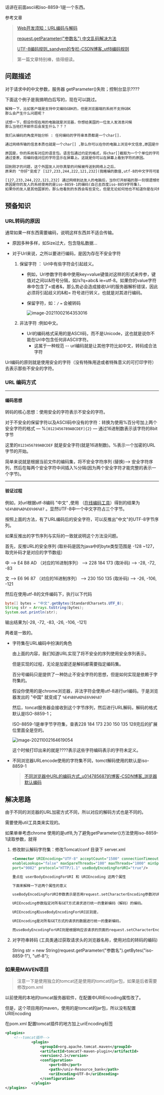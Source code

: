 话讲在前面ascii和iso-8859-1是一个东西。

参考文章

> [Web开发须知：URL编码与解码](https://www.cnblogs.com/liuhongfeng/p/5006341.html)
>
> [request.getParameter("参数名") 中文乱码解决方法](https://www.huaweicloud.com/articles/02a827f18fa1b19b09323a4a212ed75e.html)
>
> [UTF-8编码规则_sandyen的专栏-CSDN博客_utf8编码规则](https://blog.csdn.net/sandyen/article/details/1108168)
>
> 第一篇文章特别棒，值得细读。



## 问题描述

对于请求中的中文参数，服务器 getParameter()失败；控制台显示????



下面这个例子是我搞明白后写的，现在可以跳过。

```xml
解释一下，比如客户端是支持中文编码GBK的，但是浏览器端的系统不支持GBK
那么会产生什么问题呢？ 

试想一下，假设你现在用的电脑就是浏览器，你想给美国的一位友人发消息问候
那么当他打开邮件后会发生什么？？？

我们从编码的角度开始分析 : 任何编码的字符串本质都是一个char[].

通过网络传输的信息本质也就是一个char[] ,那么你可以在你的电脑上浏览中文信息,原因是什么？？

原因是，你的系统有对应的语言包。语言包通过约定的格式，将char[]截取为一个个单位的字符编码。
通过查表，将编码值对应的字符显示在屏幕上。这就是你可以在屏幕上看到字符的原因。

回到刚才的问题，这个外国友人对你真挚的问候被传送到网络上之后，
原来的 "你好"变成了 [127,233,244,222,121,232](我瞎编的数值,utf-8的中文字符可能是3字节)

[127,233,244,222,121,232] 通过网络到达友人的电脑后，当你打开邮箱的那一刻很遗憾他看到的大概率就是 ????y?
原因是你的友人的系统使用的是iso-8859-1的编码(自己去百度iso-8859字符集)。
如果你的友人是其他国家的，那么他看到的东西会有些变化，但是无论如何他也不知道你是在问候他。
```

## 预备知识

### URL转码的原因

通常如果一样东西需要编码，说明这样东西并不适合传输。

- 原因多种多样，如Size过大，包含隐私数据...

- 对于Url来说，之所以要进行编码，是因为存在不安全字符

  1. 保留字符 ： Url中有些字符会引起歧义。

     - 例如，Url参数字符串中使用key=value键值对这样的形式来传参，键值对之间以&符号分隔，如/s?q=abc& ie=utf-8。如果你的value字符串中包含了=或者&，那么势必会造成接收Url的服务器解析错误，因此必须将引起歧义的&和= 符号进行转义，也就是对其进行编码。

     - 保留字符，如：`/`  `=` 会被转码

       ![image-20211002164353016](https://kkddyz-oss-image-hosting-service.oss-cn-hangzhou.aliyuncs.com/image/20211002164353.png)

  2. 非法字符 :例如中文。

     - Url的编码格式采用的是ASCII码，而不是Unicode，这也就是说你不能在Url中包含任何非ASCII字符。
       - 这属于一种规范 -- url编码就是让其他字符比如中文，转码成合法字符



Url编码的原则就是使用安全的字符（没有特殊用途或者特殊意义的可打印字符）去表示那些不安全的字符。

### URL 编码方式

---

#### 编码思想

转码的核心思想：使用安全的字符表示不安全的字符。

对于不安全的保留字符以及ASCII码中没有的字符：转换为使用%百分号加上两个安全字符的格式 — %`[0123456789ABCDEF]{2}` — 通过16进制数表示该字符的8bit字节

这里的`0123456789ABCDEF` 就是安全字符(就是16进制数)。%表示一个加密的URL字节的开始。

简单来说就是根据当前文件的编码集，将不安全字符序列 (替换)—> 安全字符序列，然后在每两个安全字符中间插入%分隔(因为两个安全字符才能完整的表示一个字节)。

---

#### 验证过程

例如，对url根据utf-8编码 ”中文“ ,使用 （[在线编码工具](https://tool.chinaz.com/tools/urlencode.aspx)）得到的结果为 `%E4%B8%AD%E6%96%87`  。显然UTF-8中一个中文字符占三个字节。

按照上面的方法，有了URL编码后的安全字符，可以反推出"中文"的UTF-8字节序列。

如果反推出的字节序列与实际的一致就说明这个方法没问题。

首先，反推URL的安全序列 (取补码是因为java中的byte类型范围是 -128 ~127，取完补码才是对应的字节数组）

中  —> E4 B8 AD （对应的16进制序列） —> 228 184  173 (取补码) —>  -28, -72, -83

文  —> E6 96 87  （对应的16进制序列） —> 230  150 135 (取补码) —>   -26, -106, -121

然后在使用utf-8的文件编码下，执行以下代码

```java
byte[] bytes = "中文".getBytes(StandardCharsets.UTF_8);
String str = Arrays.toString(bytes);
System.out.println(str);
```

输出结果为[-28, -72, -83, -26, -106, -121]

两者是一致的。

- 字符集在URL编码中扮演的角色

  由上面的内容，我们知道URL实现了将不安全的序列使用安全序列表示。

  但是实现的过程，无论是加密还是解码都需要指定编码集。

  百分号编码只是提供了一种防止不安全字符的思想，但是如何实现是依赖于字符集的。

  假设你使用的是chrome浏览器，非法字符会使用utf-8进行url编码。于是浏览器发出的 "中国" 就变成了 `%E4%B8%AD%E6%96%87`

  然后，toncat服务器会接收到这个字节序列，然后进行URL解码，解码的格式默认是ISO-8859-1；

  ISO-8859-1是单字节字符集，查表228 184  173  230  150 135 128完后的扩展位里面全是空的。

  ![image-20211002164619054](https://kkddyz-oss-image-hosting-service.oss-cn-hangzhou.aliyuncs.com/image/20211002164619.png)

  这个时候打印出来的就是????表示这些字符编码表示的字符未定义。

- 不同浏览器URLencode使用的字符集不同，tomct解码使用的默认是iso-8859-1

  > [不同浏览器中URL的编码方式_u014785687的博客-CSDN博客_浏览器默认编码](https://blog.csdn.net/u014785687/article/details/74078512)

## 解决思路

由于不同的浏览器的URL加密方式不同，所以对应的解码方式也是不同的。

需要使用util工具类来实现的。

如果单单考虑chrome  使用的是utf8,为了避免getParameter()方法使用iso-8859-1读取参数，就得

1. 修改默认解码字符集：修改Tomcat/conf 目录下 server.xml

   ```xml
   <Connector URIEncoding="UTF-8" acceptCount="1500" connectionTimeout="20000" 
   enableLookups="false" maxSpareThreads="100" maxThreads="1000" minSpareThreads="25" 
   port="9082" protocol="HTTP/1.1" useBodyEncodingForURI="true"/>
   
   重点在 userBodyEncodingForURI 和 URIEncoding 这两个属性
   
   下面来解释一下这两个属性的意义
   
   useBodyEncodingForURI参数表示是否用request.setCharacterEncoding参数对URL提交的数据和表单中GET方式提交的数据进行重新编码，在默认情况下，该参数为false。
   
   URIEncoding参数指定对所有GET方式请求进行统一的重新编码（解码）的编码。
   
   URIEncoding和useBodyEncodingForURI区别是，
   
   URIEncoding是对所有GET方式的请求的数据进行统一的重新编码，
   
   而useBodyEncodingForURI则是根据响应该请求的页面的request.setCharacterEncoding参数对数据进行的重新编码，不同的页面可以有不同的重新编码的编码。
   ```

2. 对字符串转码 (工具类通过获取请求头的浏览器名称，使用对应的转码的编码)

   String str = new String(request.getParameter("参数名").getBytes("iso-8859-1"), "utf-8");

### 如果是MAVEN项目

>  注意一下是使用独立的tomcat还是使用的tomcat的jar包，如果是后者需要修改pom.xml

以前使用的本地的tomcat服务器软件，在配置中URIEncoding属性改了。

但是，这个项目用的maven，使用的是tomcat的jar包，所以没有配置URIEncoding

在pom.xml 配置tomcat插件的地方加上uriEncoding标签

```xml
<plugins> 
	<!--tomcat插件-->
            <plugin>
                <groupId>org.apache.tomcat.maven</groupId>
                <artifactId>tomcat7-maven-plugin</artifactId>
                <version>2.1</version>
                <configuration>
                    <port>80</port>
                    <path>/univ-Resource_bank</path>
                    <uriEncoding>UTF-8</uriEncoding>
                </configuration>
            </plugin>
</plugins>
```

